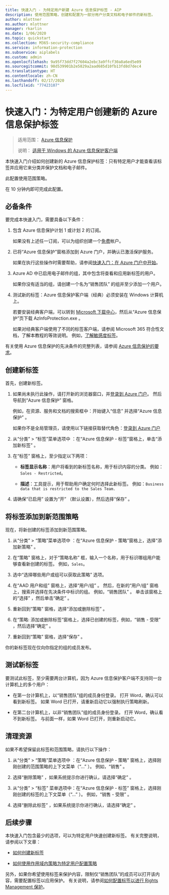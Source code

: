 ```yaml
---
title: 快速入门 - 为特定用户新建 Azure 信息保护标签 - AIP
description: 使用范围策略，创建和配置为一部分用户分类文档和电子邮件的新标签。
author: mlottner
ms.author: mlottner
manager: rkarlin
ms.date: 1/06/2020
ms.topic: quickstart
ms.collection: M365-security-compliance
ms.service: information-protection
ms.subservice: aiplabels
ms.custom: admin
ms.openlocfilehash: 9a95f73dd7f27604a2ebc3a9ffcf30a8a6ed5e09
ms.sourcegitcommit: 98d539901b2e5829a2aad685d10fb13fd8d7dec4
ms.translationtype: HT
ms.contentlocale: zh-CN
ms.lasthandoff: 02/17/2020
ms.locfileid: "77423107"
---
```

# <a name="quickstart-create-a-new-azure-information-protection-label-for-specific-users"></a>快速入门：为特定用户创建新的 Azure 信息保护标签

>适用范围：  [Azure 信息保护](https://azure.microsoft.com/pricing/details/information-protection)
>
> 说明：  [适用于 Windows 的 Azure 信息保护客户端](faqs.md#whats-the-difference-between-the-azure-information-protection-client-and-the-azure-information-protection-unified-labeling-client)


本快速入门介绍如何创建新的 Azure 信息保护标签：只有特定用户才能查看该标签并应用它来分类并保护文档和电子邮件。

此配置使用范围策略。

在 10 分钟内即可完成此配置。

## <a name="prerequisites"></a>必备条件

要完成本快速入门，需要具备以下条件：

1. 包含 Azure 信息保护计划 1 或计划 2 的订阅。
    
    如果没有上述任一订阅，可以为组织创建一个[免费](https://admin.microsoft.com/Signup/Signup.aspx?OfferId=87dd2714-d452-48a0-a809-d2f58c4f68b7)帐户。

2. 已将“Azure 信息保护”窗格添加到 Azure 门户，并确认已激活保护服务。

    如果在执行这些操作时需要帮助，请参阅[快速入门：在 Azure 门户中开始](quickstart-viewpolicy.md)。

3. Azure AD 中已启用电子邮件的组，其中包含将查看和应用新标签的用户。
    
    如果你没有适当的组，请创建一个名为“销售团队”  的组并至少添加一个用户。

4. 测试新的标签：Azure 信息保护客户端（经典）必须安装在 Windows 计算机上。 
    
    若要安装经典客户端，可以转到 [Microsoft 下载中心](https://www.microsoft.com/en-us/download/details.aspx?id=53018)，然后从“Azure 信息保护”页下载 AzInfoProtection.exe  。
     
    如果对经典客户端使用了不同的标签客户端，请参阅 Microsoft 365 符合性文档，了解本教程的等效说明。 例如，[了解敏感度标签](/microsoft-365/compliance/sensitivity-labels)。

有关使用 Azure 信息保护的先决条件的完整列表，请参阅 [Azure 信息保护的要求](requirements.md)。
    
## <a name="create-a-new-label"></a>创建新标签

首先，创建新标签。

1. 如果尚未执行此操作，请打开新的浏览器窗口，并[登录到 Azure 门户](configure-policy.md#signing-in-to-the-azure-portal)。 然后导航到“Azure 信息保护”  窗格。
    
    例如，在资源、服务和文档的搜索框中：开始键入“信息”  并选择“Azure 信息保护”  。
    
    如果你不是全局管理员，请使用以下链接获取替代角色：[登录到 Azure 门户](configure-policy.md#signing-in-to-the-azure-portal)

2. 从“分类” > “标签”菜单选项中   ：在“Azure 信息保护 - 标签”窗格上，单击“添加新标签”   。

3. 在“标签”  窗格上，至少指定以下两项：
    
    - **标签显示名称**：用户将看到的新标签名称，用于标识内容的分类。 例如： `Sales - Restricted`。
    
    - **描述**：工具提示，用于帮助用户确定何时选择此新标签。 例如：`Business data that is restricted to the Sales Team.`

4. 请确保“已启用”  设置为“开”  （默认设置），然后选择“保存”  。

## <a name="add-the-label-to-a-new-scoped-policy"></a>将标签添加到新范围策略

现在，将新创建的标签添加到新范围策略。

1. 从“分类” > “策略”菜单选项中   ：在“Azure 信息保护 - 策略”窗格上，选择“添加新策略”   。 

2. 在“策略”  窗格上，对于“策略名称”  框，输入一个名称，用于标识哪组用户能够查看新创建的标签。 例如，`Sales`。

3. 选中“选择哪些用户或组可以获取此策略”  选项。

4. 在“AAD 用户和组”  窗格上，选择“用户/组”  。 然后，在新的“用户/组”  窗格上，搜索并选择在先决条件中标识的组。 例如，“销售团队”  。 单击该窗格上的“选择”  ，然后单击“确定”  。

5. 重新回到“策略”  窗格，选择“添加或删除标签”  。

6. 在“策略:  添加或删除标签”窗格上，选择已创建的标签，例如，“销售 - 受限”  ，然后选择“确定”  。

7. 重新回到“策略”  窗格，选择“保存”  。 

你的新标签现在仅向你指定的组的成员发布。 

## <a name="test-your-new-label"></a>测试新标签

要测试此标签，至少需要两台计算机，因为 Azure 信息保护客户端不支持同一台计算机上的多个用户：

 - 在第一台计算机上，以“销售团队”组的成员身份登录。 打开 Word，确认可以看到新标签。 如果 Word 已打开，请重新启动它以强制执行策略刷新。

- 在第二台计算机上，以非“销售团队”组的成员身份登录。 打开 Word，确认看不到新标签。 与前面一样，如果 Word 已打开，则重新启动它。

## <a name="clean-up-resources"></a>清理资源

如果不希望保留此标签和范围策略，请执行以下操作：

1. 从“分类” > “策略”菜单选项中   ：在“Azure 信息保护 - 策略”  窗格上，选择刚刚创建的范围策略的上下文菜单（“...”  ）。 例如，“销售”  。

2. 选择“删除策略”  ，如果系统提示你进行确认，请选择“确定”  。

3. 从“分类”   > “标签”  菜单选项中：在“Azure 信息保护 - 标签”  窗格上，选择刚刚创建的标签的上下文菜单（“...”  ）。  例如，“销售 - 受限”  。

4.  选择“删除此标签”  ，如果系统提示你进行确认，请选择“确定”  。


## <a name="next-steps"></a>后续步骤

本快速入门包含最少的选项，可以为特定用户快速创建新标签。 有关完整说明，请参阅以下文章：

- [如何创建新标签](configure-policy-new-label.md)

- [如何使用作用域内策略为特定用户配置策略](configure-policy-scope.md)

另外，如果你希望使用标签来保护内容，限制仅“销售团队”的成员可以打开该内容，需要配置标签以应用保护。 有关说明，请参阅[如何配置标签以进行 Rights Management 保护](configure-policy-protection.md)。

